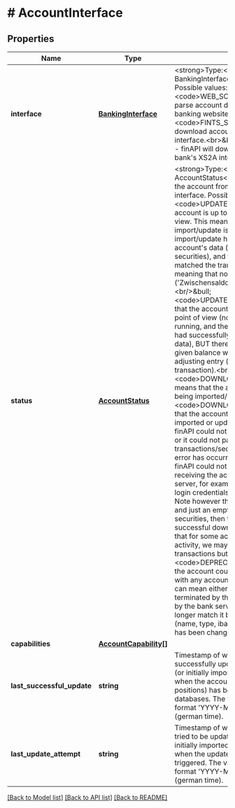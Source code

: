 # # AccountInterface

## Properties

Name | Type | Description | Notes
------------ | ------------- | ------------- | -------------
**interface** | [**BankingInterface**](BankingInterface.md) | &lt;strong&gt;Type:&lt;/strong&gt; BankingInterface&lt;br/&gt; Bank interface. Possible values:&lt;br&gt;&lt;br&gt;&amp;bull; &lt;code&gt;WEB_SCRAPER&lt;/code&gt; - finAPI will parse account data from the bank&#39;s online banking website.&lt;br&gt;&amp;bull; &lt;code&gt;FINTS_SERVER&lt;/code&gt; - finAPI will download account data via the bank&#39;s FinTS interface.&lt;br&gt;&amp;bull; &lt;code&gt;XS2A&lt;/code&gt; - finAPI will download account data via the bank&#39;s XS2A interface.&lt;br&gt; |
**status** | [**AccountStatus**](AccountStatus.md) | &lt;strong&gt;Type:&lt;/strong&gt; AccountStatus&lt;br/&gt; The current status of the account from the perspective of this interface. Possible values are:&lt;br/&gt;&amp;bull; &lt;code&gt;UPDATED&lt;/code&gt; means that the account is up to date from finAPI&#39;s point of view. This means that no current import/update is running, and the previous import/update had successfully updated the account&#39;s data (e.g. transactions and securities), and the bank given balance matched the transaction&#39;s calculated sum, meaning that no adjusting entry (&#39;Zwischensaldo&#39; transaction) was inserted.&lt;br/&gt;&amp;bull; &lt;code&gt;UPDATED_FIXED&lt;/code&gt; means that the account is up to date from finAPI&#39;s point of view (no current import/update is running, and the previous import/update had successfully updated the account&#39;s data), BUT there was a deviation in the bank given balance which was fixed by adding an adjusting entry (&#39;Zwischensaldo&#39; transaction).&lt;br/&gt;&amp;bull; &lt;code&gt;DOWNLOAD_IN_PROGRESS&lt;/code&gt; means that the account&#39;s data is currently being imported/updated.&lt;br/&gt;&amp;bull; &lt;code&gt;DOWNLOAD_FAILED&lt;/code&gt; means that the account data was not successfully imported or updated. Possible reasons: finAPI could not get the account&#39;s balance, or it could not parse all transactions/securities, or some internal error has occurred. Also, it could mean that finAPI could not even get to the point of receiving the account data from the bank server, for example because of incorrect login credentials or a network problem. Note however that when we get a balance and just an empty list of transactions or securities, then this is regarded as valid and successful download. The reason for this is that for some accounts that have little activity, we may actually get no recent transactions but only a balance.&lt;br/&gt;&amp;bull; &lt;code&gt;DEPRECATED&lt;/code&gt; means that the account could no longer be matched with any account from the bank server. This can mean either that the account was terminated by the user and is no longer sent by the bank server, or that finAPI could no longer match it because the account&#39;s data (name, type, iban, account number, etc.) has been changed by the bank. |
**capabilities** | [**AccountCapability[]**](AccountCapability.md) |  |
**last_successful_update** | **string** | Timestamp of when the account was last successfully updated using this interface (or initially imported); more precisely: time when the account data (balance and positions) has been stored into the finAPI databases. The value is returned in the format &#39;YYYY-MM-DD HH:MM:SS.SSS&#39; (german time). |
**last_update_attempt** | **string** | Timestamp of when the account was last tried to be updated using this interface (or initially imported); more precisely: time when the update (or initial import) was triggered. The value is returned in the format &#39;YYYY-MM-DD HH:MM:SS.SSS&#39; (german time). |

[[Back to Model list]](../../README.md#models) [[Back to API list]](../../README.md#endpoints) [[Back to README]](../../README.md)
